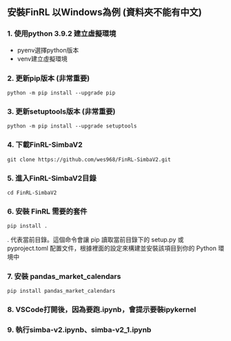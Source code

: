 ## 安裝FinRL 以Windows為例 (資料夾不能有中文)
### 1. 使用python 3.9.2 建立虛擬環境
* pyenv選擇python版本
* venv建立虛擬環境
### 2. 更新pip版本 (非常重要)
```
python -m pip install --upgrade pip
```
### 3. 更新setuptools版本 (非常重要)
```
python -m pip install --upgrade setuptools
```
### 4. 下載FinRL-SimbaV2
```
git clone https://github.com/wes968/FinRL-SimbaV2.git
```
### 5. 進入FinRL-SimbaV2目錄
```
cd FinRL-SimbaV2
```
### 6. 安裝 FinRL 需要的套件
```
pip install .
```
. 代表當前目錄。這個命令會讓 pip 讀取當前目錄下的 setup.py 或 pyproject.toml 配置文件，根據裡面的設定來構建並安裝該項目到你的 Python 環境中
### 7. 安裝 pandas_market_calendars
```
pip install pandas_market_calendars
```
### 8. VSCode打開後，因為要跑.ipynb，會提示要裝ipykernel
### 9. 執行simba-v2.ipynb、simba-v2_1.ipynb
